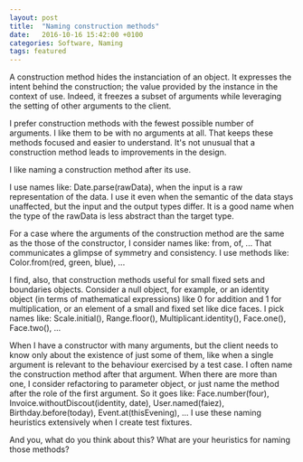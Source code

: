 ```yaml
---
layout: post
title:  "Naming construction methods"
date:   2016-10-16 15:42:00 +0100
categories: Software, Naming
tags: featured
---
```


A construction method hides the instanciation of an object.
It expresses the intent behind the construction; the value
provided by the instance in the context of use.
Indeed, it freezes a subset of arguments while leveraging the setting
of other arguments to the client.

I prefer construction methods with the fewest possible number of arguments.
I like them to be with no arguments at all.
That keeps these methods focused and easier to understand.
It's not unusual that a construction method leads to improvements in the design.

I like naming a construction method after its use.

I use names like: Date.parse(rawData), when the input is a raw representation of the data.
I use it even when the semantic of the data stays unaffected,
but the input and the output types differ.
It is a good name when the type of the rawData is less abstract than the target type.

For a case where the arguments of the construction method are the same as the those
of the constructor, I consider names like: from, of, ...
That communicates a glimpse of symmetry and consistency.
I use methods like: Color.from(red, green, blue), ...

I find, also, that construction methods useful for small fixed sets and boundaries objects.
Consider a null object, for example, or an identity object (in terms of mathematical expressions)
like 0 for addition and 1 for multiplication, or an element of a small and fixed set like dice faces.
I pick names like: Scale.initial(), Range.floor(), Multiplicant.identity(), Face.one(), Face.two(), ...

When I have a constructor with many arguments, but the client needs
to know only about the existence of just some of them,
like when a single argument is relevant to the behaviour exercised by a test case.
I often name the construction method after that argument.
When there are more than one, I consider refactoring to parameter object,
or just name the method after the role of the first argument.
So it goes like: Face.number(four), Invoice.withoutDiscout(identity, date),
User.named(faiez), Birthday.before(today), Event.at(thisEvening), ...
I use these naming heuristics extensively when I create test fixtures.

And you, what do you think about this?
What are your heuristics for naming those methods?
